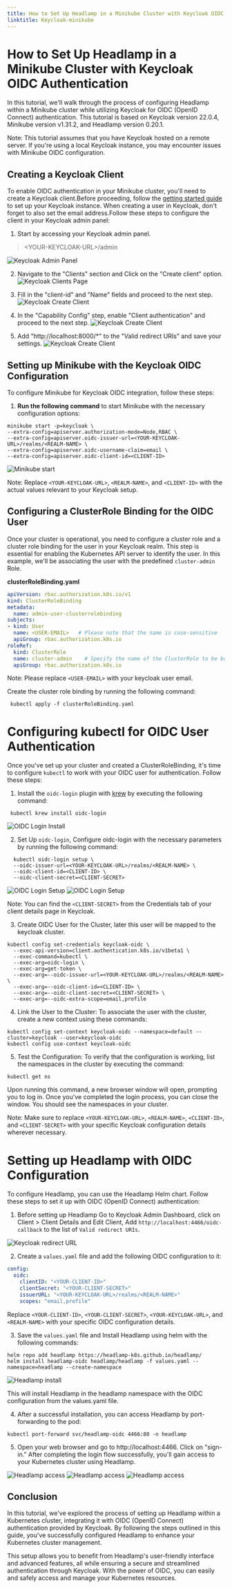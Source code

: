 ```yaml
---
title: How to Set Up Headlamp in a Minikube Cluster with Keycloak OIDC Authentication
linktitle: Keycloak-minikube
---
```


# How to Set Up Headlamp in a Minikube Cluster with Keycloak OIDC Authentication

In this tutorial, we'll walk through the process of configuring Headlamp within a Minikube cluster while utilizing Keycloak for OIDC (OpenID Connect) authentication. This tutorial is based on Keycloak version 22.0.4, Minikube version v1.31.2, and Headlamp version 0.20.1.

Note: This tutorial assumes that you have Keycloak hosted on a remote server. If you're using a local Keycloak instance, you may encounter issues with Minikube OIDC configuration.

## Creating a Keycloak Client

To enable OIDC authentication in your Minikube cluster, you'll need to create a Keycloak client.Before proceeding, follow the [getting started guide](https://www.keycloak.org/guides#getting-started) to set up your Keycloak instance. When creating a user in Keycloak, don't forget to also set the email address.Follow these steps to configure the client in your Keycloak admin panel:

1. Start by accessing your Keycloak admin panel.
> \<YOUR-KEYCLOAK-URL\>/admin

![Keycloak Admin Panel](./keycloak-admin-panel.jpeg)

2. Navigate to the "Clients" section and Click on the "Create client" option.
![Keycloak Clients Page](./keycloak-clients-list.jpeg)

3. Fill in the "client-id" and "Name" fields and proceed to the next step.
![Keycloak Create Client](./keycloak-create-client1.jpeg)

4. In the "Capability Config" step, enable "Client authentication" and proceed to the next step.
![Keycloak Create Client](./keycloak-create-client2.jpeg)

5. Add "http://localhost:8000/*" to the "Valid redirect URIs" and save your settings.
![Keycloak Create Client](./keycloak-create-client3.jpeg)


## Setting up Minikube with the Keycloak OIDC Configuration

To configure Minikube for Keycloak OIDC integration, follow these steps:

1. **Run the following command** to start Minikube with the necessary configuration options:

```shell
minikube start -p=keycloak \
--extra-config=apiserver.authorization-mode=Node,RBAC \
--extra-config=apiserver.oidc-issuer-url=<YOUR-KEYCLOAK-URL>/realms/<REALM-NAME> \
--extra-config=apiserver.oidc-username-claim=email \
--extra-config=apiserver.oidc-client-id=<CLIENT-ID>
 ```

![Minikube start](./minikube-start.jpg)

Note: 
Replace `<YOUR-KEYCLOAK-URL>`, `<REALM-NAME>`, and `<CLIENT-ID>` with the actual values relevant to your Keycloak setup.

## Configuring a ClusterRole Binding for the OIDC User

Once your cluster is operational, you need to configure a cluster role and a cluster role binding for the user in your Keycloak realm. This step is essential for enabling the Kubernetes API server to identify the user. In this example, we'll be associating the user with the predefined `cluster-admin` Role.

**clusterRoleBinding.yaml**

```yaml
apiVersion: rbac.authorization.k8s.io/v1
kind: ClusterRoleBinding
metadata:
  name: admin-user-clusterrolebinding
subjects:
- kind: User
  name: <USER-EMAIL>   # Please note that the name is case-sensitive
  apiGroup: rbac.authorization.k8s.io
roleRef:
  kind: ClusterRole
  name: cluster-admin    # Specify the name of the ClusterRole to be bound
  apiGroup: rbac.authorization.k8s.io
```
Note: Please replace `<USER-EMAIL>` with your keycloak user email.

Create the cluster role binding by running the following command:

```shell
 kubectl apply -f clusterRoleBinding.yaml
```

# Configuring kubectl for OIDC User Authentication

Once you've set up your cluster and created a ClusterRoleBinding, it's time to configure `kubectl` to work with your OIDC user for authentication. Follow these steps:

1. Install the `oidc-login` plugin with [krew](https://krew.sigs.k8s.io/docs/user-guide/quickstart/) by executing the following command:
```shell
 kubectl krew install oidc-login
```
![OIDC Login Install](./oidc-login-install.jpg)


2. Set Up `oidc-login`, Configure oidc-login with the necessary parameters by running the following command:

```shell
  kubectl oidc-login setup \
  --oidc-issuer-url=<YOUR-KEYCLOAK-URL>/realms/<REALM-NAME> \
  --oidc-client-id=<CLIENT-ID> \
  --oidc-client-secret=<CLIENT-SECRET>
```
![OIDC Login Setup](./oidc-login-setup1.jpg)
![OIDC Login Setup](./oidc-login-setup2.jpg)

Note: You can find the `<CLIENT-SECRET>` from the Credentials tab of your client details page in Keycloak.

3. Create OIDC User for the Cluster, later this user will be mapped to the keycloak cluster.

```shell
kubectl config set-credentials keycloak-oidc \
  --exec-api-version=client.authentication.k8s.io/v1beta1 \
  --exec-command=kubectl \
  --exec-arg=oidc-login \
  --exec-arg=get-token \
  --exec-arg=--oidc-issuer-url=<YOUR-KEYCLOAK-URL>/realms/<REALM-NAME> \
  --exec-arg=--oidc-client-id=<CLIENT-ID> \
  --exec-arg=--oidc-client-secret=<CLIENT-SECRET> \
  --exec-arg=--oidc-extra-scope=email,profile
```

4. Link the User to the Cluster: To associate the user with the cluster, create a new context using these commands:


```shell
kubectl config set-context keycloak-oidc --namespace=default --cluster=keycloak --user=keycloak-oidc
kubectl config use-context keycloak-oidc
```

5. Test the Configuration: To verify that the configuration is working, list the namespaces in the cluster by executing the command:

```shell
kubectl get ns
```

Upon running this command, a new browser window will open, prompting you to log in. Once you've completed the login process, you can close the window. You should see the namespaces in your cluster.

Note: Make sure to replace `<YOUR-KEYCLOAK-URL>`, `<REALM-NAME>`, `<CLIENT-ID>`, and `<CLIENT-SECRET>` with your specific Keycloak configuration details wherever necessary.


# Setting up Headlamp with OIDC Configuration

To configure Headlamp, you can use the Headlamp Helm chart. Follow these steps to set it up with OIDC (OpenID Connect) authentication:

1. Before setting up Headlamp Go to Keycloak Admin Dashboard, click on Client > Client Details and Edit Client, Add `http://localhost:4466/oidc-callback` to the list of `Valid redirect URIs`.

![Keycloak redirect URL](./keycloak-redirect.jpeg)

2. Create a `values.yaml` file and add the following OIDC configuration to it:

```yaml
config:
  oidc:
    clientID: "<YOUR-CLIENT-ID>"
    clientSecret: "<YOUR-CLIENT-SECRET>"
    issuerURL: "<YOUR-KEYCLOAK-URL>/realms/<REALM-NAME>"
    scopes: "email,profile"
 ```

Replace `<YOUR-CLIENT-ID>`, `<YOUR-CLIENT-SECRET>`, `<YOUR-KEYCLOAK-URL>`, and `<REALM-NAME>` with your specific OIDC configuration details.

3. Save the `values.yaml` file and Install Headlamp using helm with the following commands:

```shell
helm repo add headlamp https://headlamp-k8s.github.io/headlamp/
helm install headlamp-oidc headlamp/headlamp -f values.yaml --namespace=headlamp --create-namespace
```

![Headlamp install](./headlamp-install.jpg)

This will install Headlamp in the headlamp namespace with the OIDC configuration from the values.yaml file.


4. After a successful installation, you can access Headlamp by port-forwarding to the pod:

```shell
kubectl port-forward svc/headlamp-oidc 4466:80 -n headlamp
```

5. Open your web browser and go to http://localhost:4466. Click on "sign-in." After completing the login flow successfully, you'll gain access to your Kubernetes cluster using Headlamp.

![Headlamp access](./headlamp-access1.jpg)
![Headlamp access](./headlamp-access2.jpg)
![Headlamp access](./headlamp-access3.jpg)

## Conclusion

In this tutorial, we've explored the process of setting up Headlamp within a Kubernetes cluster, integrating it with OIDC (OpenID Connect) authentication provided by Keycloak. By following the steps outlined in this guide, you've successfully configured Headlamp to enhance your Kubernetes cluster management.

This setup allows you to benefit from Headlamp's user-friendly interface and advanced features, all while ensuring a secure and streamlined authentication through Keycloak. With the power of OIDC, you can easily and safely access and manage your Kubernetes resources.
